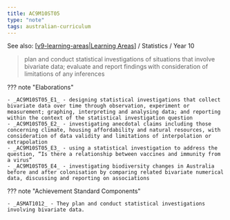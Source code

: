 ```yaml
---
title: AC9M10ST05
type: "note"
tags: australian-curriculum
---
```


See also: [[v9-learning-areas|Learning Areas]]   / Statistics / Year 10

> plan and conduct statistical investigations of situations that involve bivariate data; evaluate and report findings with consideration of limitations of any inferences

??? note "Elaborations"

	- _AC9M10ST05_E1_ - designing statistical investigations that collect bivariate data over time through observation, experiment or measurement; graphing, interpreting and analysing data; and reporting within the context of the statistical investigation question
	- _AC9M10ST05_E2_ - investigating anecdotal claims including those concerning climate, housing affordability and natural resources, with consideration of data validity and limitations of interpolation or extrapolation
	- _AC9M10ST05_E3_ - using a statistical investigation to address the question, “Is there a relationship between vaccines and immunity from a virus”
	- _AC9M10ST05_E4_ - investigating biodiversity changes in Australia before and after colonisation by comparing related bivariate numerical data, discussing and reporting on associations
??? note "Achievement Standard Components"

	- _ASMAT1012_ - They plan and conduct statistical investigations involving bivariate data.

[//begin]: # "Autogenerated link references for markdown compatibility"
[v9-learning-areas|Learning Areas]: ../v9-learning-areas "v9-learning-areas"
[//end]: # "Autogenerated link references"
